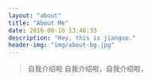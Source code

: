 ```yaml
---
layout: "about"
title: "About Me"
date: 2016-06-16 13:48:33
description: "Hey, this is jianguo."
header-img: "img/about-bg.jpg"
---
```



> 自我介绍啦
> 自我介绍啦，自我介绍啦，


